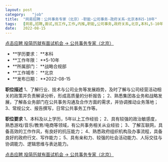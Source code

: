 ```yaml
---
layout:	post
category:	"job"
title:	"网易招聘：公共事务专家（北京）-职能-公司事务-政府关系-北京本科5-10年"
tags:	[网易,招聘,面试,找工作,工作,内推,职能,公司事务,政府关系,北京,本科,5-10年]
date:	2022-08-15
---
```


[点击应聘 投简历就有面试机会 -> 公共事务专家（北京）](http://mobile.bole.netease.com/bole/boleDetail?id=28169&employeeId=346f03c3cda5f04c&key=all)



- **学历要求： **本科
- **工作年限： **5-10年
- **所属部门： **战略合规部
- **工作城市： **北京
- **发布日期： **2022-08-15



**职位描述**
1、了解行业、技术与公司业务等发展趋势，及时了解与公司经营活动相关的政策并负责解读分析，形成高质量的分析报告；
2、熟悉集团各业务和战略发展，了解各业务部门在公共事务沟通及合作方面的需求，并协调推动业务落地；
3、常规公文、报告撰写，日常公共事务工作等。



**职位要求**
1、本科及以上学历，5年以上工作经验；
2、具有较强的政治敏感度，熟悉游戏/音乐/教育/电商等领域，有公共事务相关从业经验；
3、了解互联网，具备高效的工作作风，有良好的抗压能力；
4、熟悉政府组织机构及办事流程，具备良好的政府行文、写作能力；
5、具有亲和力、较强的社会活动能力、人际交往与协调能力、逻辑思维与表达能力。



[点击应聘 投简历就有面试机会 -> 公共事务专家（北京）](http://mobile.bole.netease.com/bole/boleDetail?id=28169&employeeId=346f03c3cda5f04c&key=all)